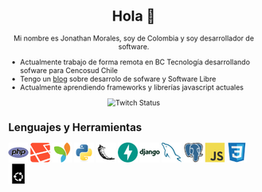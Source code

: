 <div id="header" align="center">
  <h1>Hola 👋</h1>
</div>
<p align="center">Mi nombre es Jonathan Morales, soy de Colombia y soy desarrollador de software.</p>

- Actualmente trabajo de forma remota en BC Tecnología desarrollando sofware para Cencosud Chile<br>
- Tengo un <a href="https://blonder413.wordpress.com/">blog</a> sobre desarrolo de sofware y Software Libre<br>
- Actualmente aprendiendo frameworks y librerías javascript actuales<br>
<p align="center">
<img alt="Twitch Status" src="https://img.shields.io/twitch/status/blonder413">
</p>

<div>
  <h2>Lenguajes y Herramientas</h2>
  <img src="https://github.com/devicons/devicon/blob/master/icons/php/php-original.svg" height=40 title='PHP' alt='PHP'>
  <img src="https://github.com/devicons/devicon/blob/master/icons/laravel/laravel-plain.svg" height=40 title='Laravel' alt='Laravel'>
  <img src="https://github.com/devicons/devicon/blob/master/icons/yii/yii-original.svg" height=40 title='Yii' alt='Yii'>
  <img src="https://github.com/devicons/devicon/blob/master/icons/python/python-original.svg" height=40 title='Python' alt='Python'>
  <img src="https://github.com/devicons/devicon/blob/master/icons/flask/flask-original.svg" height=40 title='Flask' alt='Flask'>
  <img src="https://github.com/devicons/devicon/blob/master/icons/fastapi/fastapi-original.svg" height=40 title='FastAPI' alt='FastAPI'>
  <img src="https://github.com/devicons/devicon/blob/master/icons/django/django-plain-wordmark.svg" height=40 title='Django' alt='Django'>
  <img src="https://github.com/devicons/devicon/blob/master/icons/mysql/mysql-original.svg" height=40 title='MySQL' alt='MySQL'>
  <img src="https://github.com/devicons/devicon/blob/master/icons/postgresql/postgresql-original.svg" height=40 title='PostgreSQL' alt='PostgreSQL'>
  <img src="https://github.com/devicons/devicon/blob/master/icons/javascript/javascript-original.svg" height=40 title='Javascript' alt='Javascript'>
  <img src="https://github.com/devicons/devicon/blob/master/icons/css3/css3-original.svg" height=40 title='CSS' alt='CSS'>
  <img src="https://github.com/devicons/devicon/blob/master/icons/ubuntu/ubuntu-plain.svg" height=40 title='Ubuntu' alt='Ubuntu'>
</div>

<!--
**blonder413/blonder413** is a ✨ _special_ ✨ repository because its `README.md` (this file) appears on your GitHub profile.

Here are some ideas to get you started:

- 🔭 I’m currently working on ...
- 🌱 I’m currently learning ...
- 👯 I’m looking to collaborate on ...
- 🤔 I’m looking for help with ...
- 💬 Ask me about ...
- 📫 How to reach me: ...
- 😄 Pronouns: ...
- ⚡ Fun fact: ...
-->
